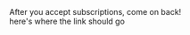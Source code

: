 <head>

 <script src="https://cdn.onesignal.com/sdks/OneSignalSDK.js" async=""></script>
<script>
   var OneSignal = window.OneSignal || [];
    var initConfig = {
        appId: "5b5be79a-c8b9-4458-8ea6-ad1170a06e1e",
        notifyButton: {
            enable: true
        },
    };
    OneSignal.push(function () {
        OneSignal.SERVICE_WORKER_PARAM = { scope: '/web/OneSignal-Web-SDK-HTTPS-Integration-Files/' };
        OneSignal.SERVICE_WORKER_PATH = '/web/OneSignal-Web-SDK-HTTPS-Integration-Files//OneSignalSDKWorker.js'
        OneSignal.SERVICE_WORKER_UPDATER_PATH = '/web/OneSignal-Web-SDK-HTTPS-Integration-Files//OneSignalSDKUpdaterWorker.js'
        OneSignal.init(initConfig);
    });
 
 OneSignal.push(function() {
  // Occurs when the user's subscription changes to a new value.
  OneSignal.on('subscriptionChange', function (isSubscribed) {
    open(location, '_self').close();
  });
  
  // This event can be listened to via the `on()` or `once()` listener.
});
 
</script>
  
  
  
  

  
</head>
<body>
  After you accept subscriptions, come on back!</body>

<div class='onesignal-customlink-container'>here's where the link should go</div>
